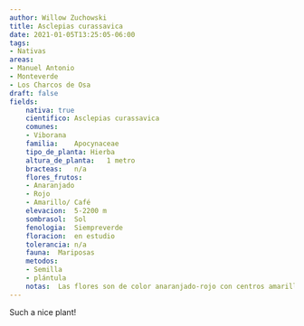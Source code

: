 ```yaml
---
author: Willow Zuchowski
title: Asclepias curassavica
date: 2021-01-05T13:25:05-06:00
tags:
- Nativas
areas:
- Manuel Antonio
- Monteverde
- Los Charcos de Osa
draft: false
fields:
    nativa:	true
    cientifico:	Asclepias curassavica
    comunes:
    - Viborana
    familia:	Apocynaceae
    tipo_de_planta:	Hierba
    altura_de_planta:	1 metro
    bracteas:	n/a
    flores_frutos:
    - Anaranjado
    - Rojo
    - Amarillo/ Café
    elevacion:	5-2200 m
    sombrasol:	Sol
    fenologia:	Siempreverde
    floracion:	en estudio
    tolerancia:	n/a
    fauna:	Mariposas
    metodos:
    - Semilla
    - plántula
    notas:	Las flores son de color anaranjado-rojo con centros amarillos. Cápsulas de semillas se secan y se rajan para soltar semillas, terminadas en un fascículo de pelos sedosos.
---
```

Such a nice plant!

